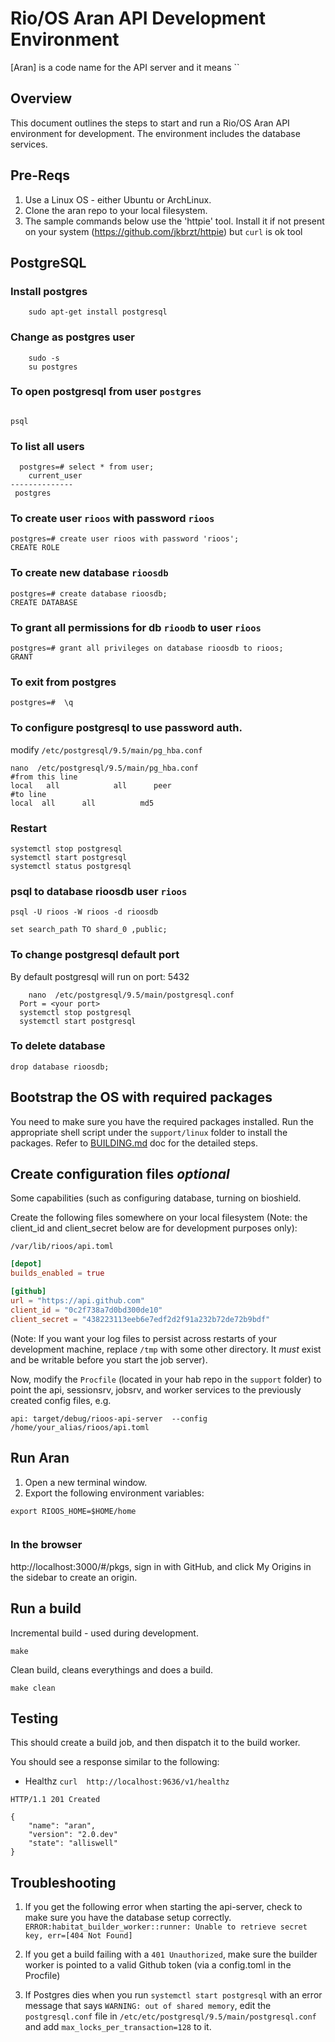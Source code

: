 # Rio/OS Aran API Development Environment

[Aran] is a code name for the API server and it means ``

## Overview

This document outlines the steps to start and run a Rio/OS Aran API environment for development. The environment includes the database services.

## Pre-Reqs
1. Use a Linux OS - either Ubuntu or ArchLinux.
1. Clone the aran repo to your local filesystem.
1. The sample commands below use the 'httpie' tool. Install it if not present on your system (https://github.com/jkbrzt/httpie) but `curl` is ok tool

## PostgreSQL

### Install postgres
```
	sudo apt-get install postgresql

```

### Change as postgres user
```
    sudo -s
    su postgres
```

### To open postgresql from user `postgres`
```

psql

```

### To list all users
```       	
  postgres=# select * from user;
 	current_user
--------------
 postgres
```

### To create user `rioos` with password  `rioos`

```
postgres=# create user rioos with password 'rioos';
CREATE ROLE
```

### To create new database  `rioosdb`
```
postgres=# create database rioosdb;
CREATE DATABASE
```

### To grant all permissions for db `rioodb` to user `rioos`
```
postgres=# grant all privileges on database rioosdb to rioos;
GRANT
```

### To exit from postgres
```
postgres=#  \q
```

### To configure postgresql to use password auth.
modify `/etc/postgresql/9.5/main/pg_hba.conf`
```
nano  /etc/postgresql/9.5/main/pg_hba.conf					
#from this line
local   all            all      peer  
#to line
local  all      all          md5
```

### Restart
```
systemctl stop postgresql
systemctl start postgresql
systemctl status postgresql
```

### psql to database rioosdb user `rioos`
```
psql -U rioos -W rioos -d rioosdb

set search_path TO shard_0 ,public;

```

### To change postgresql default port

By default postgresql will run on port: 5432

```
	nano  /etc/postgresql/9.5/main/postgresql.conf
  Port = <your port>
  systemctl stop postgresql
  systemctl start postgresql
```

### To delete database
```
drop database rioosdb;
```

## Bootstrap the OS with required packages

You need to make sure you have the required packages installed.
Run the appropriate shell script under the `support/linux` folder to install the packages.
Refer to [BUILDING.md](./BUILDING.md) doc for the detailed steps.

## Create configuration files *optional*

Some capabilities (such as configuring database, turning on bioshield.

Create the following files somewhere on your local filesystem (Note: the client_id and client_secret below are for development purposes only):

`/var/lib/rioos/api.toml`
```toml
[depot]
builds_enabled = true

[github]
url = "https://api.github.com"
client_id = "0c2f738a7d0bd300de10"
client_secret = "438223113eeb6e7edf2d2f91a232b72de72b9bdf"
```
(Note: If you want your log files to persist across restarts of your development machine, replace `/tmp` with some other directory. It *must* exist and be writable before you start the job server).

Now, modify the `Procfile` (located in your hab repo in the `support` folder) to point the api, sessionsrv, jobsrv, and worker services to the previously created config files, e.g.

```
api: target/debug/rioos-api-server  --config /home/your_alias/rioos/api.toml
```

## Run Aran
1. Open a new terminal window.
1. Export the following environment variables:

```
export RIOOS_HOME=$HOME/home
```

```

```

### In the browser

http://localhost:3000/#/pkgs, sign in with GitHub, and click My Origins in the sidebar to create an origin.


## Run a build

Incremental build  - used during development.

```
make
```

Clean build, cleans everythings and does a build.
```
make clean
```

## Testing

This should create a build job, and then dispatch it to the build worker.

You should see a response similar to the following:

* Healthz
`curl  http://localhost:9636/v1/healthz
`

```
HTTP/1.1 201 Created

{
    "name": "aran",
    "version": "2.0.dev"
    "state": "alliswell"
}
```


## Troubleshooting
1. If you get the following error when starting the api-server, check to make sure you have the database setup correctly.
`ERROR:habitat_builder_worker::runner: Unable to retrieve secret key, err=[404 Not Found]`

1. If you get a build failing with a `401 Unauthorized`, make sure the builder worker is pointed to a valid Github token (via a config.toml in the Procfile)


1. If Postgres dies when you run `systemctl start postgresql` with an error message that
   says `WARNING: out of shared memory`, edit the `postgresql.conf` file in
   `/etc/etc/postgresql/9.5/main/postgresql.conf` and add
   `max_locks_per_transaction=128` to it.
